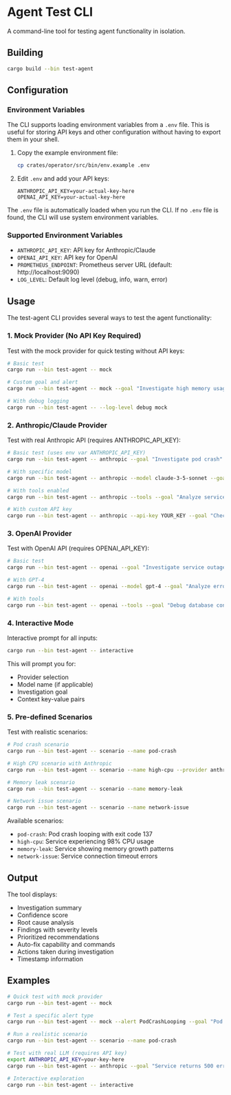 # Agent Test CLI

A command-line tool for testing agent functionality in isolation.

## Building

```bash
cargo build --bin test-agent
```

## Configuration

### Environment Variables

The CLI supports loading environment variables from a `.env` file. This is useful for storing API keys and other configuration without having to export them in your shell.

1. Copy the example environment file:
   ```bash
   cp crates/operator/src/bin/env.example .env
   ```

2. Edit `.env` and add your API keys:
   ```env
   ANTHROPIC_API_KEY=your-actual-key-here
   OPENAI_API_KEY=your-actual-key-here
   ```

The `.env` file is automatically loaded when you run the CLI. If no `.env` file is found, the CLI will use system environment variables.

### Supported Environment Variables

- `ANTHROPIC_API_KEY`: API key for Anthropic/Claude
- `OPENAI_API_KEY`: API key for OpenAI
- `PROMETHEUS_ENDPOINT`: Prometheus server URL (default: http://localhost:9090)
- `LOG_LEVEL`: Default log level (debug, info, warn, error)

## Usage

The test-agent CLI provides several ways to test the agent functionality:

### 1. Mock Provider (No API Key Required)

Test with the mock provider for quick testing without API keys:

```bash
# Basic test
cargo run --bin test-agent -- mock

# Custom goal and alert
cargo run --bin test-agent -- mock --goal "Investigate high memory usage" --alert "HighMemory"

# With debug logging
cargo run --bin test-agent -- --log-level debug mock
```

### 2. Anthropic/Claude Provider

Test with real Anthropic API (requires ANTHROPIC_API_KEY):

```bash
# Basic test (uses env var ANTHROPIC_API_KEY)
cargo run --bin test-agent -- anthropic --goal "Investigate pod crash"

# With specific model
cargo run --bin test-agent -- anthropic --model claude-3-5-sonnet --goal "Debug network issue"

# With tools enabled
cargo run --bin test-agent -- anthropic --tools --goal "Analyze service performance"

# With custom API key
cargo run --bin test-agent -- anthropic --api-key YOUR_KEY --goal "Check deployment status"
```

### 3. OpenAI Provider

Test with OpenAI API (requires OPENAI_API_KEY):

```bash
# Basic test
cargo run --bin test-agent -- openai --goal "Investigate service outage"

# With GPT-4
cargo run --bin test-agent -- openai --model gpt-4 --goal "Analyze error logs"

# With tools
cargo run --bin test-agent -- openai --tools --goal "Debug database connection"
```

### 4. Interactive Mode

Interactive prompt for all inputs:

```bash
cargo run --bin test-agent -- interactive
```

This will prompt you for:
- Provider selection
- Model name (if applicable)
- Investigation goal
- Context key-value pairs

### 5. Pre-defined Scenarios

Test with realistic scenarios:

```bash
# Pod crash scenario
cargo run --bin test-agent -- scenario --name pod-crash

# High CPU scenario with Anthropic
cargo run --bin test-agent -- scenario --name high-cpu --provider anthropic

# Memory leak scenario
cargo run --bin test-agent -- scenario --name memory-leak

# Network issue scenario
cargo run --bin test-agent -- scenario --name network-issue
```

Available scenarios:
- `pod-crash`: Pod crash looping with exit code 137
- `high-cpu`: Service experiencing 98% CPU usage
- `memory-leak`: Service showing memory growth patterns
- `network-issue`: Service connection timeout errors

## Output

The tool displays:
- Investigation summary
- Confidence score
- Root cause analysis
- Findings with severity levels
- Prioritized recommendations
- Auto-fix capability and commands
- Actions taken during investigation
- Timestamp information

## Examples

```bash
# Quick test with mock provider
cargo run --bin test-agent -- mock

# Test a specific alert type
cargo run --bin test-agent -- mock --alert PodCrashLooping --goal "Pod keeps restarting"

# Run a realistic scenario
cargo run --bin test-agent -- scenario --name pod-crash

# Test with real LLM (requires API key)
export ANTHROPIC_API_KEY=your-key-here
cargo run --bin test-agent -- anthropic --goal "Service returns 500 errors"

# Interactive exploration
cargo run --bin test-agent -- interactive
``` 